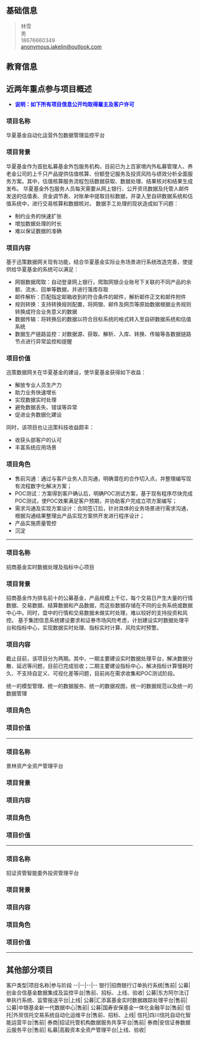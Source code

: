 ## 基础信息
> 林雪<br>
> 男<br>
> 18676660349<br>
> anonymous.jakelin@outlook.com

## 教育信息

## 近两年重点参与项目概述
- <font color='blue'>**说明：如下所有项目信息公开均取得雇主及客户许可**</font>
### 项目名称
华夏基金自动化运营外包数据管理监控平台

### 项目背景
华夏基金作为首批私募基金外包服务机构，目前已为上百家境内外私募管理人、养老金公司的上千只产品提供估值核算、份额登记服务及投资风险与绩效分析全面服务方案。其中，估值核算服务流程包括数据获取、数据处理、结果核对和结果生成发布。
华夏基金外包服务人员每天需要从网上银行、公开资讯数据及托管人邮件发送的估值表、资金调节表、对账单中提取目标数据，并录入至自研数据系统和估值系统中，进行交易核算和数据核对。
数据手工处理的现状造成如下问题：
- 制约业务的快速扩张
- 增加数据处理的时长
- 难以保证数据的准确

### 项目内容
基于迅策数据网关现有功能，结合华夏基金实际业务场景进行系统改造完善，使提供给华夏基金的系统可以满足：
- 网银数据爬取：自动登录网上银行，爬取网银企业账号下关联的不同产品的余额、流水、回单等数据，并进行落库存取
- 邮件解析：匹配指定邮箱收到的符合条件的邮件，解析邮件正文和邮件附件
- 规则转换：支持转换规则配置，将网银、邮件及网页等原始数据根据业务规则转换成符合业务意义的数据
- 数据传输：将转换后的数据以符合目标系统的格式转入至自研数据系统和估值系统
- 数据生产链路监控：对数据源、获取、解析、入库、转换、传输等各数据链路节点进行异常监控和提醒

### 项目价值
迅策数据网关在华夏基金的建设，使华夏基金获得如下收益：
- 解放专业人员生产力
- 助力业务快速增长
- 实现数据实时处理
- 避免数据丢失、错误等异常
- 促进业务数据化建设

同时，该项目也让迅策科技收益颇丰：
- 收获头部客户的认可
- 丰富系统应用场景

### 项目角色
- 售前沟通：通过与客户业务人员沟通，明确潜在的合作切入点，并整理编写现有流程数字化解决方案；
- POC测试：方案得到客户确认后，明确POC测试方案，基于现有程序尽快完成POC测试，使POC效果满足客户预期，并协助客户完成立项方案编写；
- 需求沟通及实现方案设计：合同签订后，针对具体的业务场景进行需求沟通，根据沟通结果整理出产品实现方案供开发进行程序设计；
- 产品实施质量管控
- 沉淀

---
### 项目名称
招商基金实时数据处理及指标中心项目

### 项目背景
招商基金作为排名前十的公募基金，产品规模上千亿，每个交易日产生大量的行情数据、交易数据、结算数据和产品数据，而这些数据存储在不同的业务系统或数据中心中。同时，盘中的行情和交易数据未做实时处理，难以较好的支持投资和风控。
基于集团信息系统建设要求和证券市场风险考虑，计划建设实时数据处理平台和指标中心，实现数据实时处理、指标实时计算、风险实时预警。

### 项目内容
截止目前，该项目分为两期。其中，一期主要建设实时数据处理平台，解决数据分散、延迟等问题，目前已完成验收；二期主要建设指标中心，解决指标计算慢耗时久、不支持自定义、可视化差等问题，目前尚在需求收集和POC测试阶段。


统一的模型管理、统一的数据服务、统一的数据视图，统一的数据规范以及统一的数据管理

### 项目角色

### 项目价值

---
### 项目名称
景林资产全资产管理平台

### 项目背景

### 项目内容

### 项目角色

### 项目价值

---
### 项目名称
招证资管智能委外投资管理平台

### 项目背景

### 项目内容

### 项目角色

### 项目价值

---
## 其他部分项目
客户类型|项目名称|参与阶段
--|--|--|--
银行|招商银行订单执行系统|售前|
公募|创金合信基金数据集成及监控平台|售前、招标、上线、验收|
公募|东方阿尔法订单执行系统、监管报送平台|上线|
公募|汇添富基金实时数据跟踪处理平台|售前|
公募|中银基金新一代数据中心|售前|
公募|国寿安保基金一体化金融平台|售前|
信托|外贸信托交易系统自动化运维平台|售前、招标、上线|
信托|四川信托自动化智能运营平台|售前|
券商|招证托管机构数据服务共享平台|售前|
券商|安信证券数据云服务平台|售前|
私募|高毅资本全资产管理平台|上线、验收|

